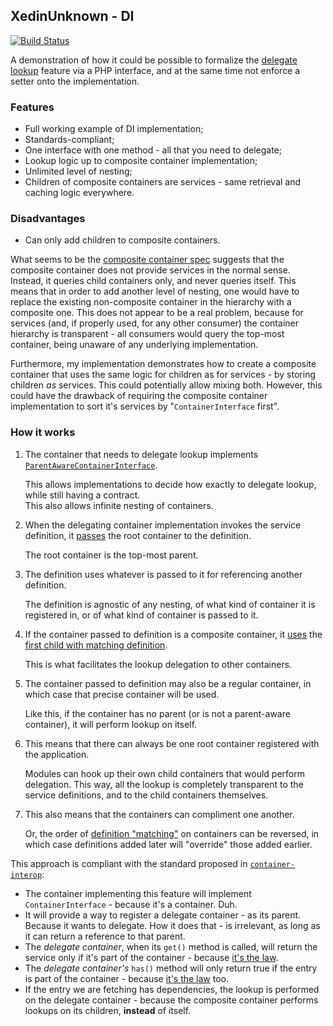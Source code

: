## XedinUnknown - DI ##
[![Build Status](https://travis-ci.org/Dhii/di.svg?branch=master)](https://travis-ci.org/Dhii/di)

A demonstration of how it could be possible to formalize the [delegate lookup](https://github.com/container-interop/container-interop/blob/master/docs/Delegate-lookup.md) feature
via a PHP interface, and at the same time not enforce a setter onto the implementation.

### Features
- Full working example of DI implementation;
- Standards-compliant;
- One interface with one method - all that you need to delegate;
- Lookup logic up to composite container implementation;
- Unlimited level of nesting;
- Children of composite containers are services - same retrieval and caching logic everywhere.

### Disadvantages
- Can only add children to composite containers. 

What seems to be the [composite container spec](https://github.com/container-interop/container-interop/blob/master/docs/Delegate-lookup-meta.md)
suggests that the composite container does not provide services in the normal sense.
Instead, it queries child containers only, and never queries itself.
This means that in order to add another level of nesting, one would have to
replace the existing non-composite container in the hierarchy with a composite one.
This does not appear to be a real problem, because for services (and, if properly
used, for any other consumer) the container hierarchy is transparent - all
consumers would query the top-most container, being unaware of any underlying implementation. 

Furthermore, my implementation demonstrates how to create a composite container
that uses the same logic for children as for services - by storing children
*as* services. This could potentially allow mixing both. However, this could
have the drawback of requiring the composite container implementation to sort
it's services by "`ContainerInterface` first".

### How it works
1. The container that needs to delegate lookup implements [`ParentAwareContainerInterface`](https://github.com/XedinUnknown/di/blob/master/src/ParentAwareContainerInterface.php#L8).

    This allows implementations to decide how exactly to delegate lookup, while still having a contract.  
    This also allows infinite nesting of containers.

2. When the delegating container implementation invokes the service definition, it [passes](https://github.com/XedinUnknown/di/blob/master/src/AbstractParentAwareContainer.php#L67) the root container to the definition.

    The root container is the top-most parent.

3. The definition uses whatever is passed to it for referencing another definition.

    The definition is agnostic of any nesting, of what kind of container it is registered in, or of what kind of container is passed to it.

4. If the container passed to definition is a composite container, it [uses](https://github.com/XedinUnknown/di/blob/master/src/AbstractCompositeContainer.php#L50) the [first child with matching definition](https://github.com/XedinUnknown/di/blob/master/src/AbstractCompositeContainer.php#L68).

    This is what facilitates the lookup delegation to other containers.

5. The container passed to definition may also be a regular container, in which case that precise container will be used.

    Like this, if the container has no parent (or is not a parent-aware container), it will perform lookup on itself.

6. This means that there can always be one root container registered with the application.

    Modules can hook up their own child containers that would perform delegation. This way, all the lookup is completely transparent to the service definitions, and to the child containers themselves.

7. This also means that the containers can compliment one another.

    Or, the order of [definition "matching"](https://github.com/XedinUnknown/di/blob/master/src/AbstractCompositeContainer.php#L66) on containers can be reversed, in which case definitions added later will "override" those added earlier.

This approach is compliant with the standard proposed in [`container-interop`](https://github.com/container-interop/container-interop/blob/master/docs/Delegate-lookup-meta.md#41-chosen-approach):
- The container implementing this feature will implement `ContainerInterface` - because it's a container. Duh.
- It will provide a way to register a delegate container - as its parent. Because it wants to delegate. How it does that - is irrelevant, as long as it can return a reference to that parent.
- The *delegate container*, when its `get()` method is called, will return the service only if it's part of the container - because [it's the law](https://github.com/container-interop/container-interop/blob/master/src/Interop/Container/ContainerInterface.php#L21).
- The *delegate container's* `has()` method will only return true if the entry is part of the container - because [it's the law](https://github.com/container-interop/container-interop/blob/master/src/Interop/Container/ContainerInterface.php#L30) too.
- If the entry we are fetching has dependencies, the lookup is performed on the delegate container - because the composite container performs lookups on its children, **instead** of itself.